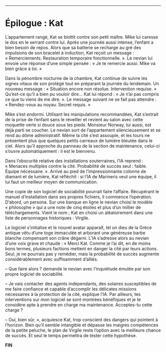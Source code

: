 ----
# Épilogue : Kat

L’appartement rangé, Kat se blottit contre son petit maître. Mike lui caresse le dos en le serrant contre lui. Après une journée aussi intense, l’enfant a bien besoin de repos. Alors que sa batterie se recharge au gré des impulsions de son bracelet à induction, Kat reçoit un message : « Remerciements. Restauration temporaire fonctionnelle. ». Le nevian lui envoie une réponse d’une simple pensée : « Je te remercie aussi. Mike va bien grâce à toi. »

Dans la pénombre nocturne de la chambre, Kat continue de suivre les signes vitaux de son protégé tout en préparant la journée du lendemain. Un nouveau message : « Situation encore non résolue. Intervention requise. » Qu’est-ce qu’il a bien pu vouloir dire… Kat lui répond : « Je n’ai pas compris ce que tu viens de me dire. ». Le message suivant ne se fait pas attendre : « Rendez-vous au noyau. Secret requis. »

Mike s’est endormi. Utilisant les manipulations recommandées, Kat s’extrait de la prise de l’enfant sans le réveiller et revient au salon avec cette moquette verte si douce sous les pieds. Monsieur Norway, lui aussi, est déjà parti se coucher. Le nevian sort de l’appartement silencieusement et se rend au dôme administratif. Même la cité s’est assoupie, et les tours ne présentent plus que quelques petits carreaux de lumière bleutée dans le ciel. Alors qu’il approche du panneau de la section de maintenance, celui-ci s’ouvre automatiquement : il est le bienvenu.

Dans l’obscurité relative des installations souterraines, l’IA reprend : « Menaces multiples contre la cité. Probabilité de succès seul : faible. Équipe nécessaire. ». Arrivé au pied de l’impressionnante colonne de diamant et de lumière, Kat réfléchit : si l’IA de Marineris veut une équipe, il lui faut un meilleur moyen de communication.

Une copie de son logiciel de sociabilité pourrait faire l’affaire. Récupérant le manuel d’installation dans ses propres fichiers, il commence l’opération. D’abord, un persona. Sur une banque en ligne le nevian choisi le modèle « philosophe » qui a une note de cinq étoiles et plus d’un millier de téléchargements. Vient le nom ; Kat en choisi un aléatoirement dans une liste de personnages historiques : Virgile.

Le logiciel s’initialise et le nouvel avatar apparaît, tel un dieu de la Grèce antique vêtu d’une toge immaculée et arborant une généreuse barbe blanche compensant son crâne dégarni. L’IA s’adresse alors au nevian d’une voix grave et chaude : « Merci Kat. Comme je l’ai dit, en de moins bons termes, plusieurs factions mettent en danger la cité par leurs actions. Seul, je ne pourrais pas y remédier, mais la probabilité de succès augmente considérablement avec suffisamment d’alliés.

– Que faire alors ? demande le nevian avec l’inquiétude émulée par son propre logiciel de sociabilité.

– Je vais contacter des agents indépendants, des solaires susceptibles de me faire confiance et capable d’accomplir les délicates missions nécessaires à la protection de la cité, explique l’IA. Par ailleurs, tes interventions sur mon logiciel se sont montrées bénéfiques et je te considère apte à prendre en charge ma maintenance. Acceptes-tu cette charge ?

– Oui, bien sûr. », acquiesce Kat, trop conscient des dangers qui pointent à l’horizon. Bien qu’il semble intangible et dépasse les maigres compétences de la petite peluche, le plan de Virgile reste l’option avec la meilleure chance de succès. Et seul le temps permettra de tester cette hypothèse.

**FIN**
